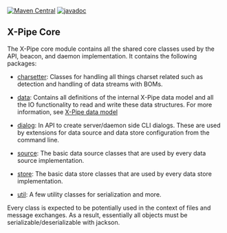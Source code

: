 [![Maven Central](https://maven-badges.herokuapp.com/maven-central/io.xpipe/xpipe-core/badge.svg)](https://maven-badges.herokuapp.com/maven-central/io.xpipe/xpipe-core)
[![javadoc](https://javadoc.io/badge2/io.xpipe/xpipe-core/javadoc.svg)](https://javadoc.io/doc/io.xpipe/xpipe-core)

## X-Pipe Core

The X-Pipe core module contains all the shared core classes used by the API, beacon, and daemon implementation.
It contains the following packages:

- [charsetter](src/main/java/io/xpipe/core/charsetter): Classes for handling all things charset 
  related such as detection and handling of data streams with BOMs.

- [data](src/main/java/io/xpipe/core/data): Contains all definitions of the
  internal X-Pipe data model and all the IO functionality to read and write these data structures.
  For more information, see [X-Pipe data model](https://xpipe-io.readthedocs.io/en/latest/dev/model.html)

- [dialog](src/main/java/io/xpipe/core/dialog): In API to create server/daemon side CLI dialogs.
  These are used by extensions for data source and data store configuration from the command line.

- [source](src/main/java/io/xpipe/core/source): The basic data source classes that are used by every data source implementation.

- [store](src/main/java/io/xpipe/core/store): The basic data store classes that are used by every data store implementation.

- [util](src/main/java/io/xpipe/core/source): A few utility classes for serialization and more.

Every class is expected to be potentially used in the context of files and message exchanges.
As a result, essentially all objects must be serializable/deserializable with jackson.


